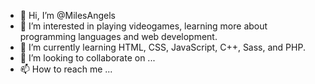

<!-- ![20220711_123713](https://user-images.githubusercontent.com/87739674/181352688-0e815287-a3e5-4f18-8be5-41a5f4b99273.png)
 -->
- 👋 Hi, I’m @MilesAngels
- 👀 I’m interested in playing videogames, learning more about programming languages and web development.
- 🌱 I’m currently learning HTML, CSS, JavaScript, C++, Sass, and PHP.
- 💞️ I’m looking to collaborate on ...
- 📫 How to reach me ...

<!---
MilesAngels/MilesAngels is a ✨ special ✨ repository because its `README.md` (this file) appears on your GitHub profile.
You can click the Preview link to take a look at your changes.
--->

